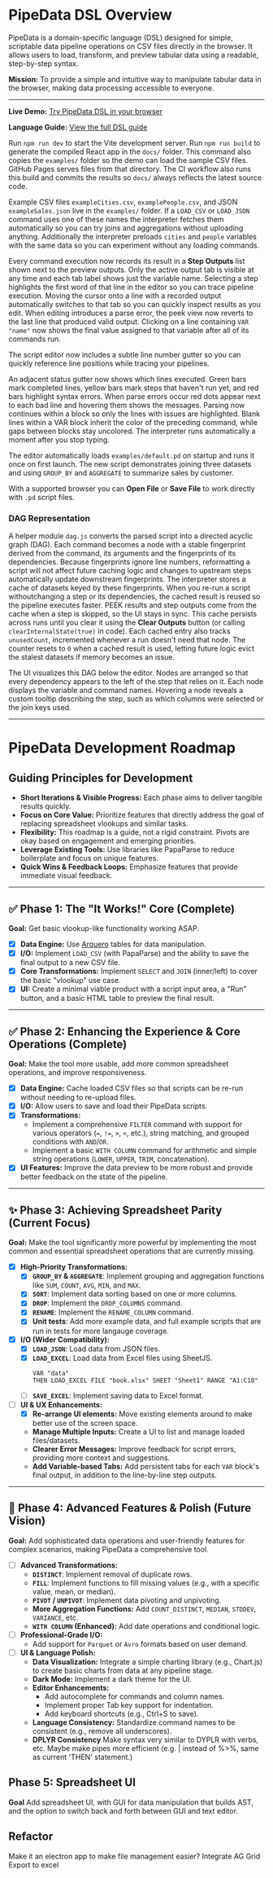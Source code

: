 # PipeData DSL Overview

PipeData is a domain-specific language (DSL) designed for simple, scriptable data pipeline operations on CSV files directly in the browser. It allows users to load, transform, and preview tabular data using a readable, step-by-step syntax.

**Mission:** To provide a simple and intuitive way to manipulate tabular data in the browser, making data processing accessible to everyone.

---

**Live Demo:** [Try PipeData DSL in your browser](https://codyburker.github.io/data_dsl/)

**Language Guide:** [View the full DSL guide](guide.md)

Run `npm run dev` to start the Vite development server.
Run `npm run build` to generate the compiled React app in the `docs/` folder. This command also copies the `examples/` folder so the demo can load the sample CSV files. GitHub Pages serves files from that directory. The CI workflow also runs this build and commits the results so `docs/` always reflects the latest source code.

Example CSV files `exampleCities.csv`, `examplePeople.csv`, and JSON
`exampleSales.json` live in the `examples/` folder. If a `LOAD_CSV` or
`LOAD_JSON` command uses one of these names the interpreter fetches them
automatically so you can try joins and aggregations without uploading
anything. Additionally the interpreter preloads `cities` and `people`
variables with the same data so you can experiment without any loading
commands.

Every command execution now records its result in a **Step Outputs** list shown
next to the preview outputs. Only the active output tab is visible at any time and
each tab label shows just the variable name. Selecting a step highlights the
first word of that line in the editor so you can trace pipeline execution.
Moving the cursor onto a line with a recorded output automatically switches to
that tab so you can quickly inspect results as you edit. When editing introduces
a parse error, the peek view now reverts to the last line that produced valid
output.
Clicking on a line containing `VAR "name"` now shows the final value assigned to
that variable after all of its commands run.

The script editor now includes a subtle line number gutter so you can quickly
reference line positions while tracing your pipelines.

An adjacent status gutter now shows which lines executed. Green bars mark
completed lines, yellow bars mark steps that haven't run yet, and red bars
highlight syntax errors. When parse errors occur red dots appear next to each bad line and hovering them shows the messages. Parsing now continues within a block so only the lines with issues are highlighted. Blank lines within a VAR block inherit the color of the
preceding command, while gaps between blocks stay uncolored. The interpreter runs
automatically a moment after you stop typing.

The editor automatically loads `examples/default.pd` on startup and runs it once
on first launch. The new script demonstrates joining three datasets and using
`GROUP_BY` and `AGGREGATE` to summarize sales by customer.

With a supported browser you can **Open File** or **Save File** to work directly with `.pd` script files.

### DAG Representation

A helper module `dag.js` converts the parsed script into a directed acyclic graph
(DAG). Each command becomes a node with a stable fingerprint derived from the
command, its arguments and the fingerprints of its dependencies. Because
fingerprints ignore line numbers, reformatting a script will not affect future
caching logic and changes to upstream steps automatically update downstream
fingerprints.
The interpreter stores a cache of datasets keyed by these fingerprints. When you
re-run a script withoutchanging a step or its dependencies, the cached result is
reused so the pipeline executes faster. PEEK results and step outputs come from
the cache when a step is skipped, so the UI stays in sync. This cache persists
across runs until you clear it using the **Clear Outputs** button (or calling
`clearInternalState(true)` in code).
Each cached entry also tracks `unusedCount`, incremented whenever a run doesn't
need that node. The counter resets to `0` when a cached result is used, letting
future logic evict the stalest datasets if memory becomes an issue.

The UI visualizes this DAG below the editor. Nodes are arranged so that every dependency appears to the left of the step that relies on it. Each node displays the variable and command names. Hovering a node reveals a custom tooltip describing the step, such as which columns were selected or the join keys used.

---

# PipeData Development Roadmap

## Guiding Principles for Development

* **Short Iterations & Visible Progress:** Each phase aims to deliver tangible results quickly.
* **Focus on Core Value:** Prioritize features that directly address the goal of replacing spreadsheet vlookups and similar tasks.
* **Flexibility:** This roadmap is a guide, not a rigid constraint. Pivots are okay based on engagement and emerging priorities.
* **Leverage Existing Tools:** Use libraries like PapaParse to reduce boilerplate and focus on unique features.
* **Quick Wins & Feedback Loops:** Emphasize features that provide immediate visual feedback.

---

## ✅ Phase 1: The "It Works!" Core (Complete)

**Goal:** Get basic vlookup-like functionality working ASAP.

- [x] **Data Engine:** Use [Arquero](https://github.com/uwdata/arquero) tables for data manipulation.
- [x] **I/O:** Implement `LOAD_CSV` (with PapaParse) and the ability to save the final output to a new CSV file.
- [x] **Core Transformations:** Implement `SELECT` and `JOIN` (inner/left) to cover the basic "vlookup" use case.
- [x] **UI:** Create a minimal viable product with a script input area, a "Run" button, and a basic HTML table to preview the final result.

---

## ✅ Phase 2: Enhancing the Experience & Core Operations (Complete)

**Goal:** Make the tool more usable, add more common spreadsheet operations, and improve responsiveness.

- [x] **Data Engine:** Cache loaded CSV files so that scripts can be re-run without needing to re-upload files.
- [x] **I/O:** Allow users to save and load their PipeData scripts.
- [x] **Transformations:**
    * Implement a comprehensive `FILTER` command with support for various operators (`=`, `!=`, `>`, `<`, etc.), string matching, and grouped conditions with `AND`/`OR`.
    * Implement a basic `WITH COLUMN` command for arithmetic and simple string operations (`LOWER`, `UPPER`, `TRIM`, concatenation).
- [x] **UI Features:** Improve the data preview to be more robust and provide better feedback on the state of the pipeline.

---

## ✨ Phase 3: Achieving Spreadsheet Parity (Current Focus)

**Goal:** Make the tool significantly more powerful by implementing the most common and essential spreadsheet operations that are currently missing.

- [x] **High-Priority Transformations:**
    * [X] **`GROUP_BY` & `AGGREGATE`**: Implement grouping and aggregation functions like `SUM`, `COUNT`, `AVG`, `MIN`, and `MAX`.
    * [X] **`SORT`**: Implement data sorting based on one or more columns.
    * [X] **`DROP`**: Implement the `DROP_COLUMNS` command.
    * [X] **`RENAME`**: Implement the `RENAME_COLUMN` command.
    * [X] **Unit tests**: Add more example data, and full example scripts that are run in tests for more langauge coverage.
- [x] **I/O (Wider Compatibility):**
    * [X] **`LOAD_JSON`**: Load data from JSON files.
    * [X] **`LOAD_EXCEL`**: Load data from Excel files using SheetJS.
      ```
      VAR "data"
      THEN LOAD_EXCEL FILE "book.xlsx" SHEET "Sheet1" RANGE "A1:C10"
      ```
    * [ ] **`SAVE_EXCEL`**: Implement saving data to Excel format.
- [ ] **UI & UX Enhancements:**
    * [X] **Re-arrange UI elements:** Move existing elements around to make better use of the screen space.
    * **Manage Multiple Inputs:** Create a UI to list and manage loaded files/datasets.
    * **Clearer Error Messages:** Improve feedback for script errors, providing more context and suggestions.
    * **Add Variable-based Tabs:** Add persistent tabs for each `VAR` block's final output, in addition to the line-by-line step outputs.

---

## 🌟 Phase 4: Advanced Features & Polish (Future Vision)

**Goal:** Add sophisticated data operations and user-friendly features for complex scenarios, making PipeData a comprehensive tool.

- [ ] **Advanced Transformations:**
    * **`DISTINCT`**: Implement removal of duplicate rows.
    * **`FILL`**: Implement functions to fill missing values (e.g., with a specific value, mean, or median).
    * **`PIVOT` / `UNPIVOT`**: Implement data pivoting and unpivoting.
    * **More Aggregation Functions:** Add `COUNT_DISTINCT`, `MEDIAN`, `STDDEV`, `VARIANCE`, etc.
    * **`WITH COLUMN` (Enhanced):** Add date operations and conditional logic.
- [ ] **Professional-Grade I/O:**
    * Add support for `Parquet` or `Avro` formats based on user demand.
- [ ] **UI & Language Polish:**
    * **Data Visualization:** Integrate a simple charting library (e.g., Chart.js) to create basic charts from data at any pipeline stage.
    * **Dark Mode:** Implement a dark theme for the UI.
    * **Editor Enhancements:**
        * Add autocomplete for commands and column names.
        * Implement proper Tab key support for indentation.
        * Add keyboard shortcuts (e.g., Ctrl+S to save).
    * **Language Consistency:** Standardize command names to be consistent (e.g., remove all underscores).
    * **DPLYR Consistency** Make syntax very similar to DYPLR with verbs, etc. Maybe make pipes more efficient (e.g. | instead of %>%, same as current 'THEN' statement.)

## Phase 5: Spreadsheet UI
**Goal** Add spreadsheet UI, with GUI for data manipulation that builds AST, and the option to switch back and forth between GUI and text editor.

## Refactor
Make it an electron app to make file management easier?
Integrate AG Grid
Export to excel